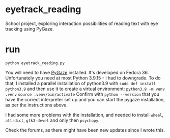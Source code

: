 # eyetrack_reading
School project, exploring interaction possibilities of reading text with eye tracking using PyGaze.

# run
`python eyetrack_reading.py`

You will need to have [PyGaze](http://www.pygaze.org/installation/) installed.
It's developed on Fedora 36. Unfortunately you need at most Python 3.9.15 - I had to downgrade.
To do that, I installed a parallel installation of python3.9 with 
`sudo dnf install python3.9`
and then use it to create a virtual environment:
`python3.9 -m venv .venv`
`source .venv/bin/activate`
Confirm with `python --version` that you have the correct interpreter set up and you can start the pygaze installation, as per the instructions above.

I had some more problems with the installation, and needed to install `wheel`, `attrdict`, `gtk3-devel` and only then `psychopy`.

Check the forums, as there might have been new updates since I wrote this.
